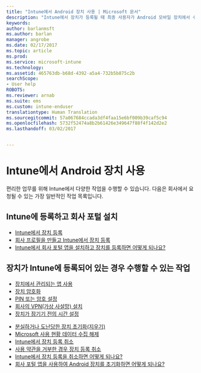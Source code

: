 ```yaml
---
title: "Intune에서 Android 장치 사용 | Microsoft 문서"
description: "Intune에서 장치가 등록될 때 최종 사용자가 Android 모바일 장치에서 수행할 수 있는 작업으로 연결되는 링크 목록"
keywords: 
author: barlanmsft
ms.author: barlan
manager: angrobe
ms.date: 02/17/2017
ms.topic: article
ms.prod: 
ms.service: microsoft-intune
ms.technology: 
ms.assetid: 465763db-b68d-4392-a5a4-732b5b875c2b
searchScope:
- User help
ROBOTS: 
ms.reviewer: arnab
ms.suite: ems
ms.custom: intune-enduser
translationtype: Human Translation
ms.sourcegitcommit: 57a067684ccada3df4faa15e6bf009b39caf5c94
ms.openlocfilehash: 5732f52474a8b2b61426e349647f88f4f142d2e2
ms.lasthandoff: 03/02/2017


---
```



# <a name="using-your-android-device-with-intune"></a>Intune에서 Android 장치 사용

편리한 업무를 위해 Intune에서 다양한 작업을 수행할 수 있습니다. 다음은 회사에서 요청될 수 있는 가장 일반적인 작업 목록입니다.

## <a name="enrolling-into-intune-and-installing-the-company-portal"></a>Intune에 등록하고 회사 포털 설치

- [Intune에서 장치 등록](enroll-your-device-in-Intune-android.md)
- [회사 프로필을 만들고 Intune에서 장치 등록](create-a-work-profile-and-enroll-your-device-in-intune-android.md)
- [Intune에서 회사 포털 앱을 설치하고 장치를 등록하면 어떻게 되나요?](what-happens-if-you-install-the-company-portal-app-and-enroll-your-device-in-intune-android.md)

## <a name="things-you-can-do-when-your-device-is-enrolled-in-intune"></a>장치가 Intune에 등록되어 있는 경우 수행할 수 있는 작업

- [장치에서 관리되는 앱 사용](use-managed-apps-on-your-device-android.md)
- [장치 암호화](encrypt-your-device-android.md)
- [PIN 또는 암호 설정](set-your-pin-or-password-android.md)
- [회사의 VPN(가상 사설망) 설치](install-your-companys-virtual-private-network-VPN-android.md)
- [장치가 잠기기 전의 시간 설정](set-the-amount-of-time-before-your-device-is-locked-android.md)
<!--- [Reset (erase) your lost or stolen device](reset-erase-your-lost-or-stolen-device-android.md)-->
- [분실하거나 도난당한 장치 초기화(지우기)](reset-erase-your-device-cpwebsite.md)
- [Microsoft 사용 현황 데이터 수집 해제](turn-off-microsoft-usage-data-collection-android.md)
- [Intune에서 장치 등록 취소](unenroll-your-device-from-intune-android.md)
- [사용 약관을 거부한 경우 장치 등록 취소](unenroll-your-device-from-intune-if-you-declined-terms-of-use-android.md)
- [Intune에서 장치 등록을 취소하면 어떻게 되나요?](what-happens-if-you-unenroll-your-device-from-intune-android.md)
- [회사 포털 앱을 사용하여 Android 장치를 초기화하면 어떻게 되나요?](what-happens-if-you-reset-your-device-using-the-company-portal-android.md)
<!--- - [What is the Rights Management sharing app?](what-is-the-rms-sharing-app-android.md) --->

